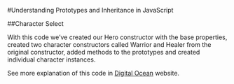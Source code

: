 #Understanding Prototypes and Inheritance in JavaScript

##Character Select

With this code we’ve created our Hero constructor with the base properties, created two character constructors called Warrior and Healer from the original constructor, added methods to the prototypes and created individual character instances.

See more explanation of this code in [Digital Ocean](https://www.digitalocean.com/community/tutorials/understanding-prototypes-and-inheritance-in-javascript) website.
